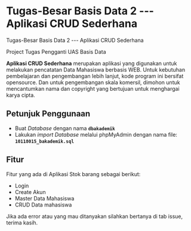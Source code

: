 # Tugas-Besar Basis Data 2 --- Aplikasi CRUD Sederhana
Tugas-Besar Basis Data 2 --- Aplikasi CRUD Sederhana

Project Tugas Pengganti UAS Basis Data 

**Aplikasi CRUD Sederhana** merupakan aplikasi yang digunakan untuk melakukan pencatatan Data Mahasiswa berbasis WEB. Untuk kebutuhan pembelajaran dan pengembangan lebih lanjut, kode program ini bersifat opensource. Dan untuk pengembangan skala komersil, dimohon untuk mencantumkan nama dan copyright yang bertujuan untuk menghargai karya cipta.

## Petunjuk Penggunaan
- Buat _Database_ dengan nama **`dbakademik`**
- Lakukan _import Database_ melalui phpMyAdmin dengan nama file: **`10118015_bakademik.sql`**

## Fitur
Fitur yang ada di Aplikasi Stok barang sebagai berikut:
- Login
- Create Akun
- Master Data Mahasiswa
- CRUD Data mahasiswa

Jika ada error atau yang mau ditanyakan silahkan bertanya di tab issue, terima kasih.
